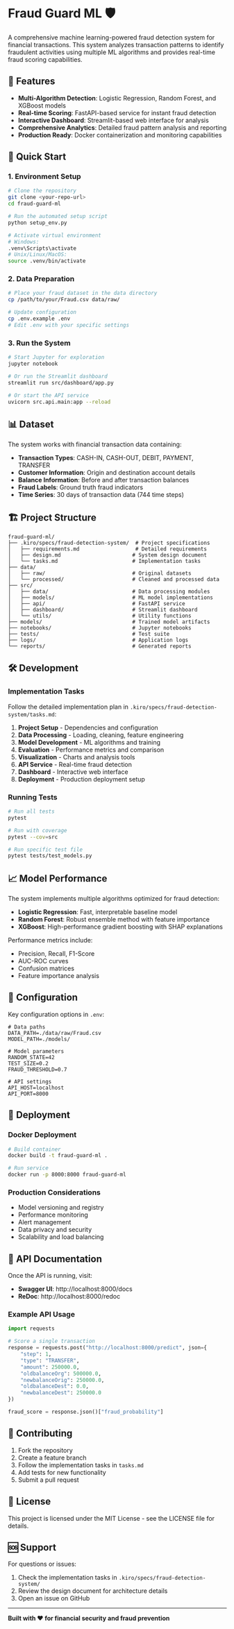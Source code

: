 # Fraud Guard ML 🛡️

A comprehensive machine learning-powered fraud detection system for financial transactions. This system analyzes transaction patterns to identify fraudulent activities using multiple ML algorithms and provides real-time fraud scoring capabilities.

## 🎯 Features

- **Multi-Algorithm Detection**: Logistic Regression, Random Forest, and XGBoost models
- **Real-time Scoring**: FastAPI-based service for instant fraud detection
- **Interactive Dashboard**: Streamlit-based web interface for analysis
- **Comprehensive Analytics**: Detailed fraud pattern analysis and reporting
- **Production Ready**: Docker containerization and monitoring capabilities

## 🚀 Quick Start

### 1. Environment Setup

```bash
# Clone the repository
git clone <your-repo-url>
cd fraud-guard-ml

# Run the automated setup script
python setup_env.py

# Activate virtual environment
# Windows:
.venv\Scripts\activate
# Unix/Linux/MacOS:
source .venv/bin/activate
```

### 2. Data Preparation

```bash
# Place your fraud dataset in the data directory
cp /path/to/your/Fraud.csv data/raw/

# Update configuration
cp .env.example .env
# Edit .env with your specific settings
```

### 3. Run the System

```bash
# Start Jupyter for exploration
jupyter notebook

# Or run the Streamlit dashboard
streamlit run src/dashboard/app.py

# Or start the API service
uvicorn src.api.main:app --reload
```

## 📊 Dataset

The system works with financial transaction data containing:
- **Transaction Types**: CASH-IN, CASH-OUT, DEBIT, PAYMENT, TRANSFER
- **Customer Information**: Origin and destination account details
- **Balance Information**: Before and after transaction balances
- **Fraud Labels**: Ground truth fraud indicators
- **Time Series**: 30 days of transaction data (744 time steps)

## 🏗️ Project Structure

```
fraud-guard-ml/
├── .kiro/specs/fraud-detection-system/  # Project specifications
│   ├── requirements.md                  # Detailed requirements
│   ├── design.md                       # System design document
│   └── tasks.md                        # Implementation tasks
├── data/
│   ├── raw/                            # Original datasets
│   └── processed/                      # Cleaned and processed data
├── src/
│   ├── data/                           # Data processing modules
│   ├── models/                         # ML model implementations
│   ├── api/                            # FastAPI service
│   ├── dashboard/                      # Streamlit dashboard
│   └── utils/                          # Utility functions
├── models/                             # Trained model artifacts
├── notebooks/                          # Jupyter notebooks
├── tests/                              # Test suite
├── logs/                               # Application logs
└── reports/                            # Generated reports
```

## 🛠️ Development

### Implementation Tasks

Follow the detailed implementation plan in `.kiro/specs/fraud-detection-system/tasks.md`:

1. **Project Setup** - Dependencies and configuration
2. **Data Processing** - Loading, cleaning, feature engineering
3. **Model Development** - ML algorithms and training
4. **Evaluation** - Performance metrics and comparison
5. **Visualization** - Charts and analysis tools
6. **API Service** - Real-time fraud detection
7. **Dashboard** - Interactive web interface
8. **Deployment** - Production deployment setup

### Running Tests

```bash
# Run all tests
pytest

# Run with coverage
pytest --cov=src

# Run specific test file
pytest tests/test_models.py
```

## 📈 Model Performance

The system implements multiple algorithms optimized for fraud detection:

- **Logistic Regression**: Fast, interpretable baseline model
- **Random Forest**: Robust ensemble method with feature importance
- **XGBoost**: High-performance gradient boosting with SHAP explanations

Performance metrics include:
- Precision, Recall, F1-Score
- AUC-ROC curves
- Confusion matrices
- Feature importance analysis

## 🔧 Configuration

Key configuration options in `.env`:

```env
# Data paths
DATA_PATH=./data/raw/Fraud.csv
MODEL_PATH=./models/

# Model parameters
RANDOM_STATE=42
TEST_SIZE=0.2
FRAUD_THRESHOLD=0.7

# API settings
API_HOST=localhost
API_PORT=8000
```

## 🚀 Deployment

### Docker Deployment

```bash
# Build container
docker build -t fraud-guard-ml .

# Run service
docker run -p 8000:8000 fraud-guard-ml
```

### Production Considerations

- Model versioning and registry
- Performance monitoring
- Alert management
- Data privacy and security
- Scalability and load balancing

## 📝 API Documentation

Once the API is running, visit:
- **Swagger UI**: http://localhost:8000/docs
- **ReDoc**: http://localhost:8000/redoc

### Example API Usage

```python
import requests

# Score a single transaction
response = requests.post("http://localhost:8000/predict", json={
    "step": 1,
    "type": "TRANSFER",
    "amount": 250000.0,
    "oldbalanceOrg": 500000.0,
    "newbalanceOrig": 250000.0,
    "oldbalanceDest": 0.0,
    "newbalanceDest": 250000.0
})

fraud_score = response.json()["fraud_probability"]
```

## 🤝 Contributing

1. Fork the repository
2. Create a feature branch
3. Follow the implementation tasks in `tasks.md`
4. Add tests for new functionality
5. Submit a pull request

## 📄 License

This project is licensed under the MIT License - see the LICENSE file for details.

## 🆘 Support

For questions or issues:
1. Check the implementation tasks in `.kiro/specs/fraud-detection-system/`
2. Review the design document for architecture details
3. Open an issue on GitHub

---

**Built with ❤️ for financial security and fraud prevention**